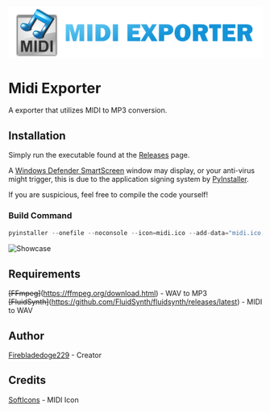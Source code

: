 ![Midi Exporter](https://github.com/Firebladedoge229/MidiExporter/blob/main/midiexporter.png?raw=true)

# Midi Exporter

A exporter that utilizes MIDI to MP3 conversion.

## Installation

Simply run the executable found at the [Releases](https://github.com/Firebladedoge229/MidiExporter/releases/latest) page.

A [Windows Defender SmartScreen](https://learn.microsoft.com/en-us/windows/security/operating-system-security/virus-and-threat-protection/microsoft-defender-smartscreen/) window may display, or your anti-virus might trigger, this is due to the application signing system by [PyInstaller](https://github.com/pyinstaller/pyinstaller).

If you are suspicious, feel free to compile the code yourself!

### Build Command
```py
pyinstaller --onefile --noconsole --icon=midi.ico --add-data="midi.ico;." --add-data="sv_ttk;sv_ttk" --add-data="ffmpeg;ffmpeg" --add-data="fluidsynth;fluidsynth" midiexporter.py
```
![Showcase](https://github.com/Firebladedoge229/MidiExporter/assets/72758695/c203d502-0aa9-4078-a647-42d83e713318)

## Requirements

~~[FFmpeg]~~(https://ffmpeg.org/download.html) - WAV to MP3\
~~[FluidSynth]~~(https://github.com/FluidSynth/fluidsynth/releases/latest) - MIDI to WAV

## Author

[Firebladedoge229](https://www.github.com/Firebladedoge229) - Creator

## Credits 

[SoftIcons](https://www.softicons.com/system-icons/toyfactory-icons-by-mira/file-midi-icon) - MIDI Icon
